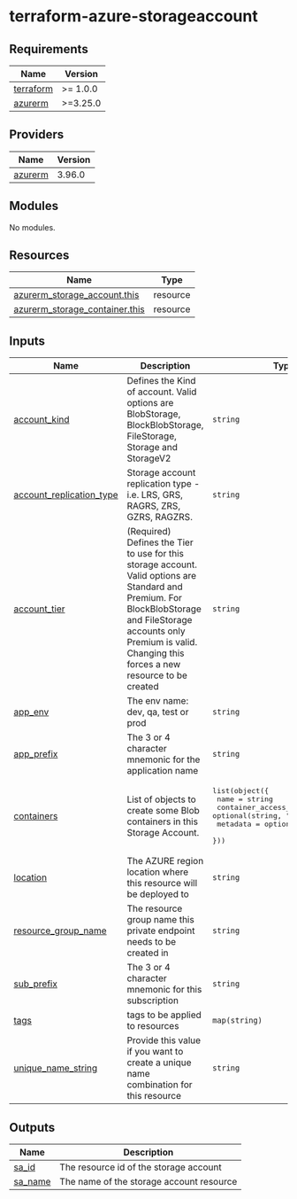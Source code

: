 # terraform-azure-storageaccount

<!-- BEGINNING OF PRE-COMMIT-TERRAFORM DOCS HOOK -->
## Requirements

| Name | Version |
|------|---------|
| <a name="requirement_terraform"></a> [terraform](#requirement\_terraform) | >= 1.0.0 |
| <a name="requirement_azurerm"></a> [azurerm](#requirement\_azurerm) | >=3.25.0 |

## Providers

| Name | Version |
|------|---------|
| <a name="provider_azurerm"></a> [azurerm](#provider\_azurerm) | 3.96.0 |

## Modules

No modules.

## Resources

| Name | Type |
|------|------|
| [azurerm_storage_account.this](https://registry.terraform.io/providers/hashicorp/azurerm/latest/docs/resources/storage_account) | resource |
| [azurerm_storage_container.this](https://registry.terraform.io/providers/hashicorp/azurerm/latest/docs/resources/storage_container) | resource |

## Inputs

| Name | Description | Type | Default | Required |
|------|-------------|------|---------|:--------:|
| <a name="input_account_kind"></a> [account\_kind](#input\_account\_kind) | Defines the Kind of account. Valid options are BlobStorage, BlockBlobStorage, FileStorage, Storage and StorageV2 | `string` | `"StorageV2"` | no |
| <a name="input_account_replication_type"></a> [account\_replication\_type](#input\_account\_replication\_type) | Storage account replication type - i.e. LRS, GRS, RAGRS, ZRS, GZRS, RAGZRS. | `string` | `"LRS"` | no |
| <a name="input_account_tier"></a> [account\_tier](#input\_account\_tier) | (Required) Defines the Tier to use for this storage account. Valid options are Standard and Premium. For BlockBlobStorage and FileStorage accounts only Premium is valid. Changing this forces a new resource to be created | `string` | `"Standard"` | no |
| <a name="input_app_env"></a> [app\_env](#input\_app\_env) | The env name: dev, qa, test or prod | `string` | n/a | yes |
| <a name="input_app_prefix"></a> [app\_prefix](#input\_app\_prefix) | The 3 or 4 character mnemonic for the application name | `string` | n/a | yes |
| <a name="input_containers"></a> [containers](#input\_containers) | List of objects to create some Blob containers in this Storage Account. | <pre>list(object({<br>    name                  = string<br>    container_access_type = optional(string, "private")<br>    metadata              = optional(map(string))<br>  }))</pre> | `[]` | no |
| <a name="input_location"></a> [location](#input\_location) | The AZURE region location where this resource will be deployed to | `string` | n/a | yes |
| <a name="input_resource_group_name"></a> [resource\_group\_name](#input\_resource\_group\_name) | The resource group name this private endpoint needs to be created in | `string` | n/a | yes |
| <a name="input_sub_prefix"></a> [sub\_prefix](#input\_sub\_prefix) | The 3 or 4 character mnemonic for this subscription | `string` | n/a | yes |
| <a name="input_tags"></a> [tags](#input\_tags) | tags to be applied to resources | `map(string)` | `{}` | no |
| <a name="input_unique_name_string"></a> [unique\_name\_string](#input\_unique\_name\_string) | Provide this value if you want to create a unique name combination for this resource | `string` | `""` | no |

## Outputs

| Name | Description |
|------|-------------|
| <a name="output_sa_id"></a> [sa\_id](#output\_sa\_id) | The resource id of the storage account |
| <a name="output_sa_name"></a> [sa\_name](#output\_sa\_name) | The name of the storage account resource |
<!-- END OF PRE-COMMIT-TERRAFORM DOCS HOOK -->
